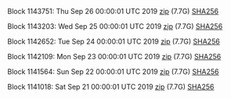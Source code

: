 Block 1143751: Thu Sep 26 00:00:01 UTC 2019 [zip](https://dash-bootstrap.ams3.digitaloceanspaces.com/mainnet/2019-09-26/bootstrap.dat.zip) (7.7G) [SHA256](https://dash-bootstrap.ams3.digitaloceanspaces.com/mainnet/2019-09-26/sha256.txt)

Block 1143203: Wed Sep 25 00:00:01 UTC 2019 [zip](https://dash-bootstrap.ams3.digitaloceanspaces.com/mainnet/2019-09-25/bootstrap.dat.zip) (7.7G) [SHA256](https://dash-bootstrap.ams3.digitaloceanspaces.com/mainnet/2019-09-25/sha256.txt)

Block 1142652: Tue Sep 24 00:00:01 UTC 2019 [zip](https://dash-bootstrap.ams3.digitaloceanspaces.com/mainnet/2019-09-24/bootstrap.dat.zip) (7.7G) [SHA256](https://dash-bootstrap.ams3.digitaloceanspaces.com/mainnet/2019-09-24/sha256.txt)

Block 1142109: Mon Sep 23 00:00:01 UTC 2019 [zip](https://dash-bootstrap.ams3.digitaloceanspaces.com/mainnet/2019-09-23/bootstrap.dat.zip) (7.7G) [SHA256](https://dash-bootstrap.ams3.digitaloceanspaces.com/mainnet/2019-09-23/sha256.txt)

Block 1141564: Sun Sep 22 00:00:01 UTC 2019 [zip](https://dash-bootstrap.ams3.digitaloceanspaces.com/mainnet/2019-09-22/bootstrap.dat.zip) (7.7G) [SHA256](https://dash-bootstrap.ams3.digitaloceanspaces.com/mainnet/2019-09-22/sha256.txt)

Block 1141018: Sat Sep 21 00:00:01 UTC 2019 [zip](https://dash-bootstrap.ams3.digitaloceanspaces.com/mainnet/2019-09-21/bootstrap.dat.zip) (7.7G) [SHA256](https://dash-bootstrap.ams3.digitaloceanspaces.com/mainnet/2019-09-21/sha256.txt)
